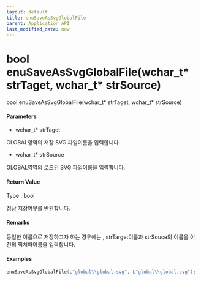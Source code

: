 ```yaml
---
layout: default
title: enuSaveAsSvgGlobalFile
parent: Application API
last_modified_date: now
---
```

# bool enuSaveAsSvgGlobalFile\(wchar\_t\* strTaget, wchar\_t\* strSource\)

bool enuSaveAsSvgGlobalFile\(wchar\_t\* strTaget, wchar\_t\* strSource\)

#### Parameters

* wchar\_t\* strTaget

GLOBAL영역의 저장 SVG 파일이름을 입력합니다.

* wchar\_t\* strSource

GLOBAL영역의 로드된 SVG 파일이름을 입력합니다.

#### Return Value

Type : bool

정상 저장여부를 반환합니다.

#### Remarks

동일한 이름으로 저장하고자 하는 경우에는 , strTarget이름과 strSouce의 이름을 이전의 픽쳐파이름을 입력합니다.

#### Examples

```cpp
enuSaveAsSvgGlobalFile(L"global\\global.svg", L"global\\global.svg");
```



